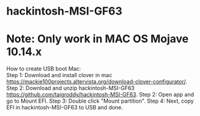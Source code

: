 # hackintosh-MSI-GF63 
  
# Note: Only work in MAC OS Mojave 10.14.x 
  
How to create USB boot Mac:  
Step 1: Download and install clover in mac https://mackie100projects.altervista.org/download-clover-configurator/. 
Step 2: Download and unzip hackintosh-MSI-GF63 https://github.com/taigroddy/hackintosh-MSI-GF63. 
Step 2: Open app and go to Mount EFI. 
Step 3: Double click "Mount partition". 
Step 4: Next, copy EFI in hackintosh-MSI-GF63 to USB and done.  

